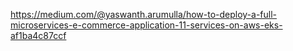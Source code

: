 https://medium.com/@yaswanth.arumulla/how-to-deploy-a-full-microservices-e-commerce-application-11-services-on-aws-eks-af1ba4c87ccf
